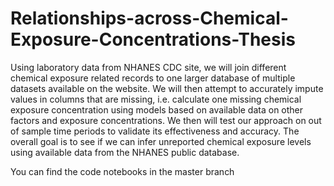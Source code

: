 # Relationships-across-Chemical-Exposure-Concentrations-Thesis
Using laboratory data from NHANES CDC site, we will join different chemical exposure related records to one larger database of multiple datasets available on the website. We will then attempt to accurately impute values in columns that are missing, i.e. calculate one missing chemical exposure concentration using models based on available data on other factors and exposure concentrations. We then will test our approach on out of sample time periods to validate its effectiveness and accuracy. The overall goal is to see if we can infer unreported chemical exposure levels using available data from the NHANES public database.

You can find the code notebooks in the master branch
